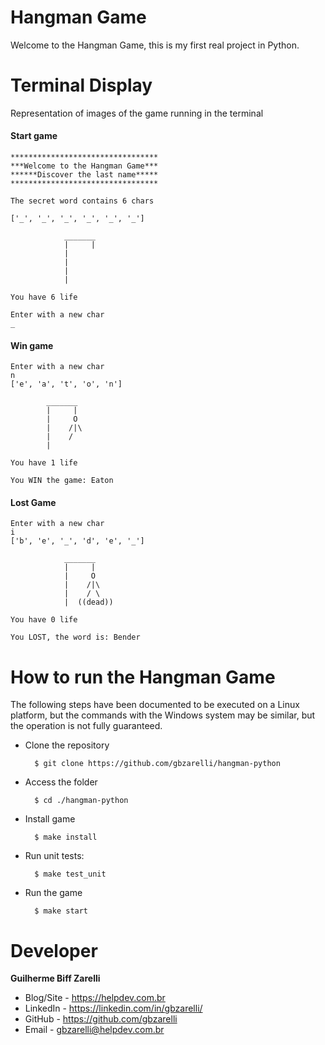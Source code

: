 # Hangman Game

Welcome to the Hangman Game, this is my first real project in Python.


# Terminal Display

Representation of images of the game running in the terminal

#### Start game

    *********************************
    ***Welcome to the Hangman Game***
    ******Discover the last name*****
    *********************************
    
    The secret word contains 6 chars
    
    ['_', '_', '_', '_', '_', '_']
    
                _______
                |     |
                |   
                |   
                |   
                |
                
    You have 6 life 
    
    Enter with a new char
    _

#### Win game

    Enter with a new char
    n
    ['e', 'a', 't', 'o', 'n']
    
            _______
            |     |
            |     O
            |    /|\
            |    / 
            |
            
    You have 1 life 
    
    You WIN the game: Eaton

#### Lost Game

    Enter with a new char
    i
    ['b', 'e', '_', 'd', 'e', '_']
    
                _______
                |     |
                |     O
                |    /|\
                |    / \
                |  ((dead))
                
    You have 0 life 

    You LOST, the word is: Bender
    
# How to run the Hangman Game

The following steps have been documented to be executed on a 
Linux platform, but the commands with the Windows system may 
be similar, but the operation is not fully guaranteed.

- Clone the repository

        $ git clone https://github.com/gbzarelli/hangman-python
    
- Access the folder
        
        $ cd ./hangman-python
        
- Install game

        $ make install

- Run unit tests:

        $ make test_unit

- Run the game

        $ make start
        
# Developer

**Guilherme Biff Zarelli**
- Blog/Site - https://helpdev.com.br
- LinkedIn - https://linkedin.com/in/gbzarelli/
- GitHub - https://github.com/gbzarelli
- Email - gbzarelli@helpdev.com.br